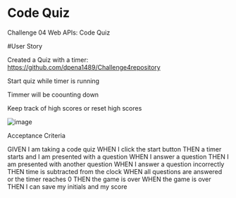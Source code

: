 # Code Quiz

Challenge 04 Web APIs: Code Quiz

#User Story

Created a Quiz with a timer: https://github.com/dpena1489/Challenge4repository

Start quiz while timer is running

Timmer will be coounting down 
 
Keep track of high scores or reset high scores 

![image](https://github.com/dpena1489/Challenge4repository/assets/150938385/7dbfd8d3-47c7-48fe-92cb-a7ab824c72d1)


Acceptance Criteria

GIVEN I am taking a code quiz
WHEN I click the start button
THEN a timer starts and I am presented with a question
WHEN I answer a question
THEN I am presented with another question
WHEN I answer a question incorrectly
THEN time is subtracted from the clock
WHEN all questions are answered or the timer reaches 0
THEN the game is over
WHEN the game is over
THEN I can save my initials and my score
